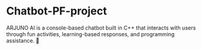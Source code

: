 # Chatbot-PF-project
ARJUNO AI is a console-based chatbot built in C++ that interacts with users through fun activities, learning-based responses, and programming assistance. 🚀

